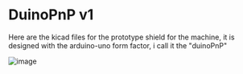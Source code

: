 # DuinoPnP v1
Here are the kicad files for the prototype shield for the machine, it is designed with the arduino-uno form factor, i call it the "duinoPnP"

![image](../images/duinopnp_v1)
